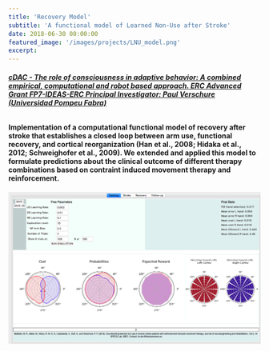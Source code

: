 ```yaml
---
title: 'Recovery Model'
subtitle: 'A functional model of Learned Non-Use after Stroke'
date: 2018-06-30 00:00:00
featured_image: '/images/projects/LNU_model.png'
excerpt: 
---
```

###### **[cDAC - The role of consciousness in adaptive behavior: A combined empirical, computational and robot based approach. ERC Advanced Grant FP7-IDEAS-ERC Principal Investigator: Paul Verschure (Universidad Pompeu Fabra)](https://cordis.europa.eu/project/rcn/192386_en.html)**

#### Implementation of a computational functional model of recovery after stroke that establishes a closed loop between arm use, functional recovery, and cortical reorganization (Han et al., 2008; Hidaka et al., 2012; Schweighofer et al., 2009). We extended and applied this model to formulate predictions about the clinical outcome of different therapy combinations based on contraint induced movement therapy and reinforcement. 

![](/images/projects/LNU_model01.png)

